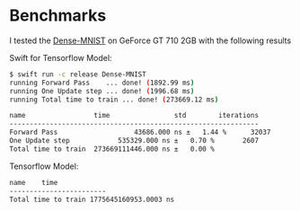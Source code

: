 # Benchmarks 

I tested the [Dense-MNIST](https://github.com/abhichou4/s4tf-benchmark/blob/main/Models/Sources/Dense.swift) on GeForce GT 710 2GB with the following results

Swift for Tensorflow Model: 

```bash
$ swift run -c release Dense-MNIST
running Forward Pass	... done! (1892.99 ms)
running One Update step	... done! (1996.68 ms)
running Total time to train	... done! (273669.12 ms)

name                 time                std        iterations
--------------------------------------------------------------
Forward Pass	               43686.000 ns ±   1.44 %      32037
One Update step	           535329.000 ns ±   0.70 %       2607
Total time to train	 273669111446.000 ns ±   0.00 %   
```

Tensorflow Model:

```bash
name	time
------------------------
Total time to train	1775645160953.0003 ns
```
